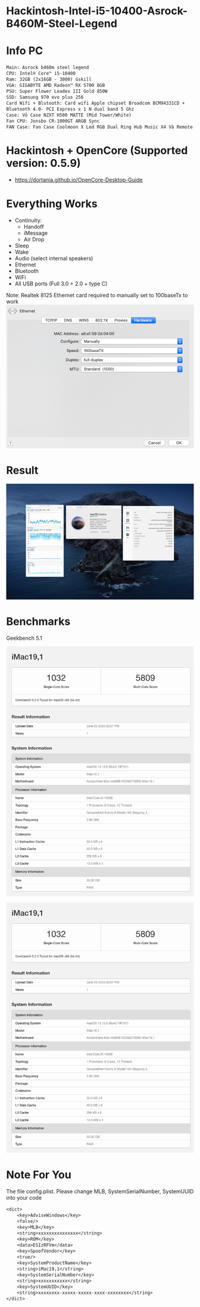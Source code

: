 # Hackintosh-Intel-i5-10400-Asrock-B460M-Steel-Legend

# Info PC
```
Main: Asrock b460m steel legend
CPU: Intel® Core™ i5-10400
Ram: 32GB (2x16GB - 3000) Gskill
VGA: GIGABYTE AMD Radeon™ RX 5700 8GB
PSU: Super Flower Leadex III Gold 850W
SSD: Samsung 970 evo plus 256
Card Wifi + Blutooth: Card wifi Apple chipset Broadcom BCM94331CD + Bluetooth 4.0- PCI Express x 1 N dual band 5 Ghz 
Case: Vỏ Case NZXT H500 MATTE (Mid Tower/White)
Fan CPU: Jonsbo CR-1000GT ARGB Sync
FAN Case: Fan Case Coolmoon X Led RGB Dual Ring Hub Music X4 Và Remote
```

# Hackintosh + OpenCore (Supported version: 0.5.9)
- https://dortania.github.io/OpenCore-Desktop-Guide

# Everything Works
- Continuity:
    - Handoff
    - iMessage
    - Air Drop
- Sleep
- Wake
- Audio (select internal speakers)
- Ethernet
- Bluetooth
- WiFi
- All USB ports (Full 3.0 + 2.0 + type C)

Note: Realtek 8125 Ethernet card required to manually set to 100baseTx to work
![Realtek 8125 Ethernet](/images/net.png)

# Result
![Info](/images/infomac.png)

# Benchmarks
Geekbench 5.1

![Geek1](/images/penmax1.png)

![Geek2](/images/penmax1.png)

# Note For You
The file config.plist. Please change MLB, SystemSerialNumber, SystemUUID into your code

```
<dict>
    <key>AdviseWindows</key>
    <false/>
    <key>MLB</key>
    <string>xxxxxxxxxxxxxxx</string>
    <key>ROM</key>
    <data>ESIzRFVm</data>
    <key>SpoofVendor</key>
    <true/>
    <key>SystemProductName</key>
    <string>iMac19,1</string>
    <key>SystemSerialNumber</key>
    <string>xxxxxxxxxxx</string>
    <key>SystemUUID</key>
    <string>xxxxxxxx-xxxxx-xxxxx-xxxx-xxxxxxxx</string>
</dict>
```